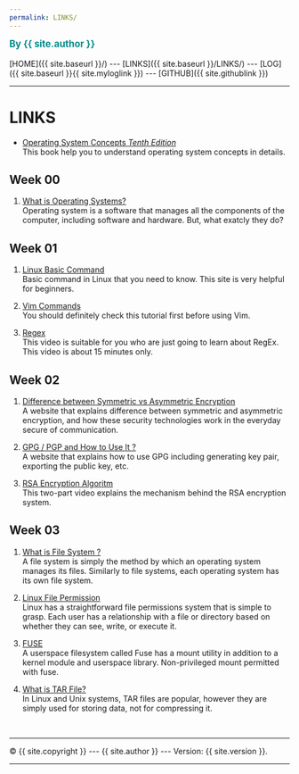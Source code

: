 ```yaml
---
permalink: LINKS/
---
```

<span style="color:#008B8B; font-weight:bold; font-size:larger;">By {{ site.author }}</span>
<br><br>
[HOME]({{ site.baseurl }}/) ---
[LINKS]({{ site.baseurl }}/LINKS/) ---
[LOG]({{ site.baseurl }}{{ site.myloglink }}) ---
[GITHUB]({{ site.githublink }})
<br>
<hr>

# LINKS

* [Operating System Concepts _Tenth Edition_](https://os-book.com/OS10/index.html)<br>
This book help you to understand operating system concepts in details. 

## Week 00
1. [What is Operating Systems?](https://edu.gcfglobal.org/en/computerbasics/understanding-operating-systems/1/)<br>
Operating system is a software that manages all the components of the computer, including software and hardware. But, what exatcly they do?

## Week 01
1. [Linux Basic Command ](https://linuxopsys.com/topics/basic-linux-commands)<br>
Basic command in Linux that you need to know. This site is very helpful for beginners.

2. [Vim Commands](https://thevaluable.dev/vim-commands-beginner/)<br>
You should definitely check this tutorial first before using Vim.

3. [Regex](https://youtu.be/bgBWp9EIlMM)<br>
This video is suitable for you who are just going to learn about RegEx. This video is about 15 minutes only.

## Week 02

1. [Difference between Symmetric vs Asymmetric Encryption](https://www.trentonsystems.com/blog/symmetric-vs-asymmetric-encryption)<br>
A website that explains difference between symmetric and asymmetric encryption, and how these security technologies work in the everyday secure of communication.

2. [GPG / PGP and How to Use It ?](https://www.privex.io/articles/what-is-gpg)<br>
A website that explains how to use GPG including generating key pair, exporting the public key, etc.

3. [RSA Encryption Algoritm](https://youtu.be/4zahvcJ9glg)<br>
This two-part video explains the mechanism behind the RSA encryption system.

## Week 03

1. [What is File System ?](https://www.howtogeek.com/196051/)<br>
A file system is simply the method by which an operating system manages its files. Similarly to file systems, each operating system has its own file system.

2. [Linux File Permission](https://www.howtogeek.com/67987/htg-explains-how-do-linux-file-permissions-work/)<br>
Linux has a straightforward file permissions system that is simple to grasp. Each user has a relationship with a file or directory based on whether they can see, write, or execute it.

3. [FUSE](https://www.kernel.org/doc/html/latest/filesystems/fuse.html)<br>
A userspace filesystem called Fuse has a mount utility in addition to a kernel module and userspace library. Non-privileged mount permitted with fuse.

4. [What is TAR File?](https://www.lifewire.com/tar-file-2622386)<br>
In Linux and Unix systems, TAR files are popular, however they are simply used for storing data, not for compressing it.

<br>
<hr>
&copy; {{ site.copyright }} --- {{ site.author }} --- Version: {{ site.version }}.
<hr>
<br>
